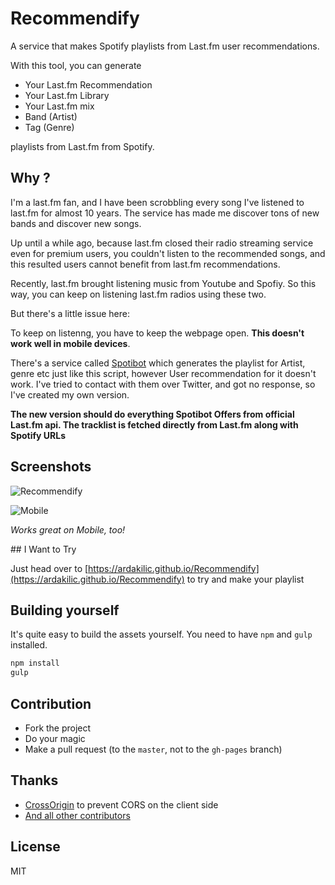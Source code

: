 # Recommendify
A service that makes Spotify playlists from Last.fm user recommendations.

With this tool, you can generate

* Your Last.fm Recommendation
* Your Last.fm Library
* Your Last.fm mix
* Band (Artist)
* Tag (Genre)

playlists from Last.fm from Spotify.

## Why ?
I'm a last.fm fan, and I have been scrobbling every song I've listened to last.fm for almost 10 years. The service has made me discover tons of new bands and discover new songs.

Up until a while ago, because last.fm closed their radio streaming service even for premium users, you couldn't listen to the recommended songs, and this resulted users cannot benefit from last.fm recommendations.

Recently, last.fm brought listening music from Youtube and Spofiy. So this way, you can keep on listening last.fm radios using these two.

But there's a little issue here:

To keep on listenng, you have to keep the webpage open. **This doesn't work well in mobile devices**.

There's a service called [Spotibot](http://www.spotibot.com) which generates the playlist for Artist, genre etc just like this script, however User recommendation for it doesn't work. I've tried to contact with them over Twitter, and got no response, so I've created my own version.

**The new version should do everything Spotibot Offers from official Last.fm api. The tracklist is fetched directly from Last.fm along with Spotify URLs**

## Screenshots 

![Recommendify](https://i.imgur.com/G5V33ad.png)

![Mobile](https://i.imgur.com/8zsZNMo.png)

*Works great on Mobile, too!*

## I Want to Try

Just head over to [https://ardakilic.github.io/Recommendify](https://ardakilic.github.io/Recommendify) to try and make your playlist

## Building yourself

It's quite easy to build the assets yourself. You need to have `npm` and `gulp` installed.

```bash
npm install
gulp
```

## Contribution
* Fork the project
* Do your magic
* Make a pull request (to the `master`, not to the `gh-pages` branch)

## Thanks
* [CrossOrigin](https://crossorigin.me/) to prevent CORS on the client side
* [And all other contributors](https://github.com/Ardakilic/Recommendify/graphs/contributors)


## License
MIT